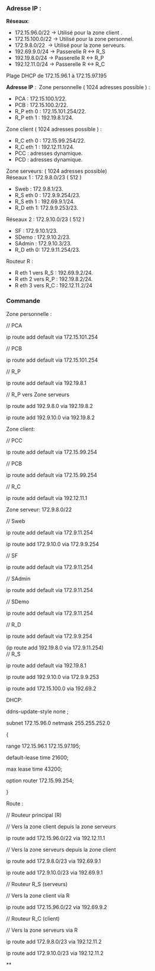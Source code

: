 ### **Adresse IP :**

**Réseaux**: 
- 172.15.96.0/22 → Utilisé pour la zone client .
- 172.15.100.0/22 → Utilisé pour la zone personnel.
- 172.9.8.0/22  → Utilisé pour la zone serveurs.
- 192.69.9.0/24 → Passerelle R <-> R_S
- 192.19.8.0/24 → Passerelle R <-> R_P
- 192.12.11.0/24 → Passerelle R <-> R_C

Plage DHCP de 172.15.96.1 à 172.15.97.195

  
**Adresse IP** : 
Zone personnelle ( 1024 adresses possible ) :
- PCA : 172.15.100.1/22.
- PCB : 172.15.100.2/22.
- R_P eth 0 : 172.15.101.254/22.
- R_P eth 1 : 192.19.8.1/24.  

Zone client ( 1024 adresses possible ) :
- R_C eth 0 : 172.15.99.254/22.
- R_C eth 1 : 192.12.11.1/24.
- PCC : adresses dynamique.
- PCD : adresses dynamique.
  
Zone serveurs: ( 1024 adresses possible)  
Réseaux 1 : 172.9.8.0/23 ( 512 )
- Sweb : 172.9.8.1/23.
- R_S eth 0 : 172.9.9.254/23.
- R_S eth 1 : 192.69.9.1/24.
- R_D eth 1: 172.9.9.253/23.

Réseaux 2 : 172.9.10.0/23 ( 512 ) 
- SF : 172.9.10.1/23.
- SDemo : 172.9.10.2/23.
- SAdmin : 172.9.10.3/23.
- R_D eth 0: 172.9.11.254/23.

Routeur R :
- R eth 1 vers R_S : 192.69.9.2/24.
- R eth 2 vers R_P : 192.19.8.2/24.
- R eth 3 vers R_C : 192.12.11.2/24

### **Commande**

Zone personnelle : 

// PCA

ip route add default via 172.15.101.254

  

// PCB

ip route add default via 172.15.101.254

  

// R_P

ip route add default via 192.19.8.1

  

// R_P vers Zone serveurs

ip route add 192.9.8.0 via 192.19.8.2

ip route add 192.9.10.0 via 192.19.8.2

  

Zone client: 

// PCC

ip route add default via 172.15.99.254

  

// PCB

ip route add default via 172.15.99.254

  

// R_C

ip route add default via 192.12.11.1

  

Zone serveur: 172.9.8.0/22

  

// Sweb

ip route add default via 172.9.11.254

ip route add 172.9.10.0 via 172.9.9.254  
  

// SF

ip route add default via 172.9.11.254

// SAdmin

ip route add default via 172.9.11.254

// SDemo

ip route add default via 172.9.11.254

// R_D

ip route add default via 172.9.9.254

(ip route add 192.19.8.0 via 172.9.11.254)  
// R_S 

ip route add default via 192.19.8.1

ip route add 192.9.10.0 via 172.9.9.253

ip route add 172.15.100.0 via 192.69.2  
  

DHCP:

  

ddns-update-style none ;

subnet 172.15.96.0 netmask 255.255.252.0

{

range 172.15.96.1 172.15.97.195;

default-lease time 21600;

max lease time 43200;

option router 172.15.99.254;

}

Route : 

// Routeur principal (R)

  

// Vers la zone client depuis la zone serveurs

ip route add 172.15.96.0/22 via 192.12.11.1

  

// Vers la zone serveurs depuis la zone client

ip route add 172.9.8.0/23 via 192.69.9.1

ip route add 172.9.10.0/23 via 192.69.9.1

  
  

// Routeur R_S (serveurs)

  

// Vers la zone client via R

ip route add 172.15.96.0/22 via 192.69.9.2

  
  

// Routeur R_C (client)

  

// Vers la zone serveurs via R

ip route add 172.9.8.0/23 via 192.12.11.2

ip route add 172.9.10.0/23 via 192.12.11.2

  
  
**